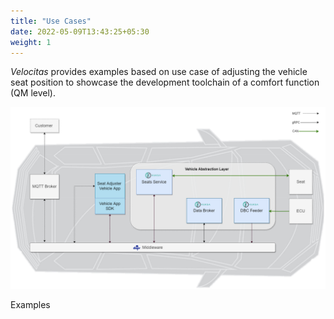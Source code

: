 ```yaml
---
title: "Use Cases"
date: 2022-05-09T13:43:25+05:30
weight: 1
---
```


_Velocitas_ provides examples based on use case of adjusting the vehicle seat position to showcase the development toolchain of a comfort function (QM level).

![](./seat_adjuster/seat_adjuster_dataflow.png)

Examples